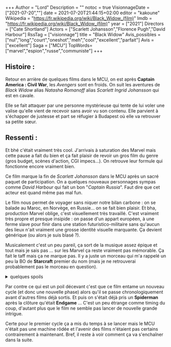 +++
Author = "Lord"
Description = ""
notoc = true
VisionnageDate = ["2021-07-20",""]
date = 2021-07-20T21:44:15+02:00
editor = "kakoune"
Wikipedia = "https://fr.wikipedia.org/wiki/Black_Widow_(film)"
Imdb = "https://fr.wikipedia.org/wiki/Black_Widow_(film)"
year = ["2021"]
Directors = ["Cate Shortland"]
Actors = ["Scarlett Johansson","Florence Pugh","David Harbour"]
RssTag = ["visionnage"]
title = "Black Widow"
Avis_possibles = ["nul","long","court","oneshot","meh","cool","excellent","parfait"]
Avis = ["excellent"] 
Saga = ["MCU"]
TopWords=["marvel","espion","russe","communiste"]
+++
## Histoire : 
Retour en arrière de quelques films dans le MCU, on est après **Captain America : Civil War**, les *Avengers* sont en froids.
On suit les aventures de *Black Widow* alias *Natasha Romanoff* alias *Scarlett Ingrid Johansson* qui est en cavale.

Elle se fait attaquer par une personne mystérieuse qui tente de lui voler une valise qu'elle vient de recevoir sans avoir vu son contenu.
Elle parvient à s'échapper de justesse et part se réfugier à Budapest où elle va retrouver sa petite sœur.

## Ressenti :
Et bhé c'était vraiment très cool.
J'arrivais à saturation des Marvel mais cette pause a fait du bien et ça fait plaisir de revoir un gros film du genre (gros budget, scènes d'action, CGI impecs…).
On retrouve leur formule qui fonctionne encore vraiment bien.

Ce film marque la fin de *Scarlett Johansson* dans le MCU après un sacré paquet de participation.
On a quelques nouveaux personnages sympas comme *David Harbour* qui fait un bon "*Captain Russia*".
Faut dire que cet acteur est quand même pas mal fun.

Le film nous permet de voyager sans niquer notre bilan carbone : on se balade au Maroc, en Norvège, en Russie… on se fait bien plaisir.
Et bha, production Marvel oblige, c'est visuellement très travaillé.
C'est vraiment très propre et presque insipide : on passe d'un appart européen, à une ferme slave pour finir dans une station futuristico-militaire sans qu'aucun des lieux n'ait vraiment une grosse identité visuelle marquante.
Ça devient générique (ou alors je suis blasé ?).

Musicalement c'est un peu pareil, ça sort de la musique assez épique et tout mais je sais pas … sur les Marvel ça reste vraiment pas mémorable.
Ça fait le taff mais ça ne marque pas.
Il y a juste un morceau qui m'a rappelé un peu la BO de **Starcraft** premier du nom (mais je ne retrouverai probablement pas le morceau en question).

<details><summary>quelques spoils</summary>

C'est assez cool d'avoir *Florence Pugh* qui joue *Yelena Belova* la sœur de *Black Widow*.
C'est l'actrice principale de **[Midsommar]({{< ref "visionnages/midsommar" >}})** sauf que là elle échange son rôle de victime déboussolée pour une tueuse badass.
Et vu la scène post-générique (qui tease la série sur *Hawkeye*) on risque de la voir reprendre le flambeau de *Black Widow*.

</details>

Par contre ce qui est un poil décevant c'est que ce film entame un nouveau cycle (et donc une nouvelle phase) alors qu'il se passe chronologiquement avant d'autres films déjà sortis.
Et puis on s'était déjà pris un **Spiderman** après la clôture qu'était **Endgame** …
C'est un peu étrange comme timing du coup, d'autant plus que le film ne semble pas lancer de nouvelle grande intrigue.

Certe pour le premier cycle ça a mis du temps à se lancer mais le MCU n'était pas une machine rôdée et l'avenir des films n'étaient pas certains contrairement à maintenant.
Bref, il reste à voir comment ça va s'enchaîner dans la suite.


